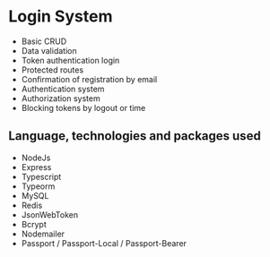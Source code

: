 # Login System

  - Basic CRUD
  - Data validation
  - Token authentication login
  - Protected routes
  - Confirmation of registration by email
  - Authentication system
  - Authorization system
  - Blocking tokens by logout or time

## Language, technologies and packages used
  - NodeJs
  - Express
  - Typescript
  - Typeorm
  - MySQL
  - Redis
  - JsonWebToken
  - Bcrypt
  - Nodemailer
  - Passport / Passport-Local / Passport-Bearer